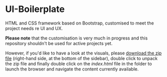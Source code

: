 # UI-Boilerplate
HTML and CSS framework based on Bootstrap, customised to meet the project needs re UI and UX.

**Please note** that the customisation is very much in progress and this repository shouldn't be used for active projects yet.

However, if you'd like to have a look at the visuals, please [download the zip file](https://github.com/CENDARI/UI-Boilerplate/archive/master.zip) (right-hand side, at the bottom of the sidebar), double click to unpack the zip file and finally double click on the _index.html_ file in the folder to launch the browser and navigate the content currently available.
